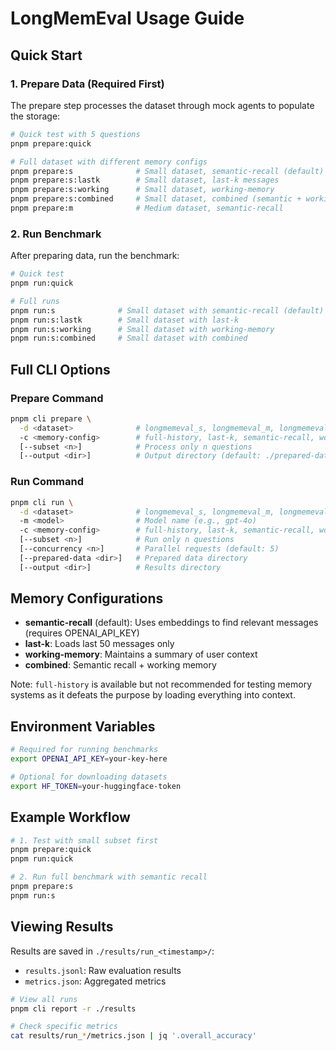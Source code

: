 # LongMemEval Usage Guide

## Quick Start

### 1. Prepare Data (Required First)

The prepare step processes the dataset through mock agents to populate the storage:

```bash
# Quick test with 5 questions
pnpm prepare:quick

# Full dataset with different memory configs
pnpm prepare:s              # Small dataset, semantic-recall (default)
pnpm prepare:s:lastk        # Small dataset, last-k messages
pnpm prepare:s:working      # Small dataset, working-memory
pnpm prepare:s:combined     # Small dataset, combined (semantic + working memory)
pnpm prepare:m              # Medium dataset, semantic-recall
```

### 2. Run Benchmark

After preparing data, run the benchmark:

```bash
# Quick test
pnpm run:quick

# Full runs
pnpm run:s              # Small dataset with semantic-recall (default)
pnpm run:s:lastk        # Small dataset with last-k
pnpm run:s:working      # Small dataset with working-memory
pnpm run:s:combined     # Small dataset with combined
```

## Full CLI Options

### Prepare Command

```bash
pnpm cli prepare \
  -d <dataset>              # longmemeval_s, longmemeval_m, longmemeval_oracle
  -c <memory-config>        # full-history, last-k, semantic-recall, working-memory, combined
  [--subset <n>]            # Process only n questions
  [--output <dir>]          # Output directory (default: ./prepared-data)
```

### Run Command

```bash
pnpm cli run \
  -d <dataset>              # longmemeval_s, longmemeval_m, longmemeval_oracle
  -m <model>                # Model name (e.g., gpt-4o)
  -c <memory-config>        # full-history, last-k, semantic-recall, working-memory, combined
  [--subset <n>]            # Run only n questions
  [--concurrency <n>]       # Parallel requests (default: 5)
  [--prepared-data <dir>]   # Prepared data directory
  [--output <dir>]          # Results directory
```

## Memory Configurations

- **semantic-recall** (default): Uses embeddings to find relevant messages (requires OPENAI_API_KEY)
- **last-k**: Loads last 50 messages only
- **working-memory**: Maintains a summary of user context
- **combined**: Semantic recall + working memory

Note: `full-history` is available but not recommended for testing memory systems as it defeats the purpose by loading everything into context.

## Environment Variables

```bash
# Required for running benchmarks
export OPENAI_API_KEY=your-key-here

# Optional for downloading datasets
export HF_TOKEN=your-huggingface-token
```

## Example Workflow

```bash
# 1. Test with small subset first
pnpm prepare:quick
pnpm run:quick

# 2. Run full benchmark with semantic recall
pnpm prepare:s
pnpm run:s
```

## Viewing Results

Results are saved in `./results/run_<timestamp>/`:

- `results.jsonl`: Raw evaluation results
- `metrics.json`: Aggregated metrics

```bash
# View all runs
pnpm cli report -r ./results

# Check specific metrics
cat results/run_*/metrics.json | jq '.overall_accuracy'
```
